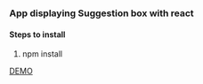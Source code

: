
<h3>App displaying Suggestion box with react</h3>

<h4>Steps to install</h4>

<ol>
<li>npm install
</ol>

<a href="https://rawgit.com/shishirarora3/react-suggestion-box/master/index.html" target="_blank">DEMO</a>

